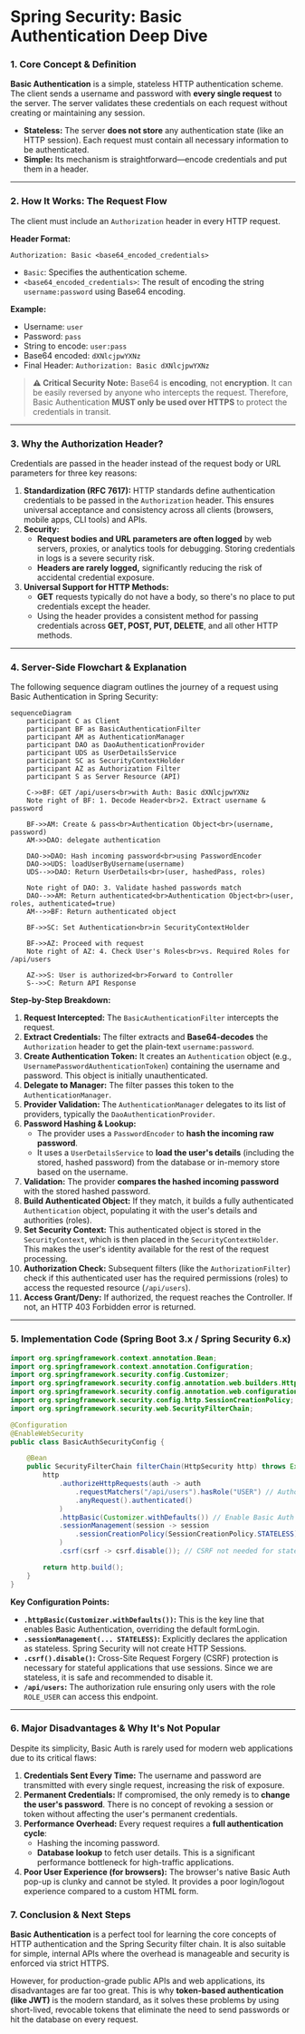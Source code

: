 # Spring Security: Basic Authentication Deep Dive

### 1. Core Concept & Definition

**Basic Authentication** is a simple, stateless HTTP authentication scheme. The client sends a username and password with **every single request** to the server. The server validates these credentials on each request without creating or maintaining any session.

*   **Stateless:** The server **does not store** any authentication state (like an HTTP session). Each request must contain all necessary information to be authenticated.
*   **Simple:** Its mechanism is straightforward—encode credentials and put them in a header.

---

### 2. How It Works: The Request Flow

The client must include an `Authorization` header in every HTTP request.

**Header Format:**
```
Authorization: Basic <base64_encoded_credentials>
```

*   `Basic`: Specifies the authentication scheme.
*   `<base64_encoded_credentials>`: The result of encoding the string `username:password` using Base64 encoding.

**Example:**
*   Username: `user`
*   Password: `pass`
*   String to encode: `user:pass`
*   Base64 encoded: `dXNlcjpwYXNz`
*   Final Header: `Authorization: Basic dXNlcjpwYXNz`

> **⚠️ Critical Security Note:** Base64 is **encoding**, not **encryption**. It can be easily reversed by anyone who intercepts the request. Therefore, Basic Authentication **MUST only be used over HTTPS** to protect the credentials in transit.

---

### 3. Why the Authorization Header?

Credentials are passed in the header instead of the request body or URL parameters for three key reasons:

1.  **Standardization (RFC 7617):** HTTP standards define authentication credentials to be passed in the `Authorization` header. This ensures universal acceptance and consistency across all clients (browsers, mobile apps, CLI tools) and APIs.
2.  **Security:**
    *   **Request bodies and URL parameters are often logged** by web servers, proxies, or analytics tools for debugging. Storing credentials in logs is a severe security risk.
    *   **Headers are rarely logged,** significantly reducing the risk of accidental credential exposure.
3.  **Universal Support for HTTP Methods:**
    *   **GET** requests typically do not have a body, so there's no place to put credentials except the header.
    *   Using the header provides a consistent method for passing credentials across **GET, POST, PUT, DELETE**, and all other HTTP methods.

---

### 4. Server-Side Flowchart & Explanation

The following sequence diagram outlines the journey of a request using Basic Authentication in Spring Security:

```mermaid
sequenceDiagram
    participant C as Client
    participant BF as BasicAuthenticationFilter
    participant AM as AuthenticationManager
    participant DAO as DaoAuthenticationProvider
    participant UDS as UserDetailsService
    participant SC as SecurityContextHolder
    participant AZ as Authorization Filter
    participant S as Server Resource (API)

    C->>BF: GET /api/users<br>with Auth: Basic dXNlcjpwYXNz
    Note right of BF: 1. Decode Header<br>2. Extract username & password

    BF->>AM: Create & pass<br>Authentication Object<br>(username, password)
    AM->>DAO: delegate authentication

    DAO->>DAO: Hash incoming password<br>using PasswordEncoder
    DAO->>UDS: loadUserByUsername(username)
    UDS-->>DAO: Return UserDetails<br>(user, hashedPass, roles)

    Note right of DAO: 3. Validate hashed passwords match
    DAO-->>AM: Return authenticated<br>Authentication Object<br>(user, roles, authenticated=true)
    AM-->>BF: Return authenticated object

    BF->>SC: Set Authentication<br>in SecurityContextHolder

    BF->>AZ: Proceed with request
    Note right of AZ: 4. Check User's Roles<br>vs. Required Roles for /api/users

    AZ->>S: User is authorized<br>Forward to Controller
    S-->>C: Return API Response
```

**Step-by-Step Breakdown:**

1.  **Request Intercepted:** The `BasicAuthenticationFilter` intercepts the request.
2.  **Extract Credentials:** The filter extracts and **Base64-decodes** the `Authorization` header to get the plain-text `username:password`.
3.  **Create Authentication Token:** It creates an `Authentication` object (e.g., `UsernamePasswordAuthenticationToken`) containing the username and password. This object is initially unauthenticated.
4.  **Delegate to Manager:** The filter passes this token to the `AuthenticationManager`.
5.  **Provider Validation:** The `AuthenticationManager` delegates to its list of providers, typically the `DaoAuthenticationProvider`.
6.  **Password Hashing & Lookup:**
    *   The provider uses a `PasswordEncoder` to **hash the incoming raw password**.
    *   It uses a `UserDetailsService` to **load the user's details** (including the stored, hashed password) from the database or in-memory store based on the username.
7.  **Validation:** The provider **compares the hashed incoming password** with the stored hashed password.
8.  **Build Authenticated Object:** If they match, it builds a fully authenticated `Authentication` object, populating it with the user's details and authorities (roles).
9.  **Set Security Context:** This authenticated object is stored in the `SecurityContext`, which is then placed in the `SecurityContextHolder`. This makes the user's identity available for the rest of the request processing.
10. **Authorization Check:** Subsequent filters (like the `AuthorizationFilter`) check if this authenticated user has the required permissions (roles) to access the requested resource (`/api/users`).
11. **Access Grant/Deny:** If authorized, the request reaches the Controller. If not, an HTTP 403 Forbidden error is returned.

---

### 5. Implementation Code (Spring Boot 3.x / Spring Security 6.x)

```java
import org.springframework.context.annotation.Bean;
import org.springframework.context.annotation.Configuration;
import org.springframework.security.config.Customizer;
import org.springframework.security.config.annotation.web.builders.HttpSecurity;
import org.springframework.security.config.annotation.web.configuration.EnableWebSecurity;
import org.springframework.security.config.http.SessionCreationPolicy;
import org.springframework.security.web.SecurityFilterChain;

@Configuration
@EnableWebSecurity
public class BasicAuthSecurityConfig {

    @Bean
    public SecurityFilterChain filterChain(HttpSecurity http) throws Exception {
        http
            .authorizeHttpRequests(auth -> auth
                .requestMatchers("/api/users").hasRole("USER") // Authorization Rule
                .anyRequest().authenticated()
            )
            .httpBasic(Customizer.withDefaults()) // Enable Basic Auth
            .sessionManagement(session -> session
                .sessionCreationPolicy(SessionCreationPolicy.STATELESS) // No Sessions
            )
            .csrf(csrf -> csrf.disable()); // CSRF not needed for stateless APIs

        return http.build();
    }
}
```

**Key Configuration Points:**

*   **`.httpBasic(Customizer.withDefaults())`:** This is the key line that enables Basic Authentication, overriding the default formLogin.
*   **`.sessionManagement(... STATELESS)`:** Explicitly declares the application as stateless. Spring Security will not create HTTP Sessions.
*   **`.csrf().disable()`:** Cross-Site Request Forgery (CSRF) protection is necessary for stateful applications that use sessions. Since we are stateless, it is safe and recommended to disable it.
*   **`/api/users`:** The authorization rule ensuring only users with the role `ROLE_USER` can access this endpoint.

---

### 6. Major Disadvantages & Why It's Not Popular

Despite its simplicity, Basic Auth is rarely used for modern web applications due to its critical flaws:

1.  **Credentials Sent Every Time:** The username and password are transmitted with every single request, increasing the risk of exposure.
2.  **Permanent Credentials:** If compromised, the only remedy is to **change the user's password**. There is no concept of revoking a session or token without affecting the user's permanent credentials.
3.  **Performance Overhead:** Every request requires a **full authentication cycle**:
    *   Hashing the incoming password.
    *   **Database lookup** to fetch user details. This is a significant performance bottleneck for high-traffic applications.
4.  **Poor User Experience (for browsers):** The browser's native Basic Auth pop-up is clunky and cannot be styled. It provides a poor login/logout experience compared to a custom HTML form.

### 7. Conclusion & Next Steps

**Basic Authentication** is a perfect tool for learning the core concepts of HTTP authentication and the Spring Security filter chain. It is also suitable for simple, internal APIs where the overhead is manageable and security is enforced via strict HTTPS.

However, for production-grade public APIs and web applications, its disadvantages are far too great. This is why **token-based authentication (like JWT)** is the modern standard, as it solves these problems by using short-lived, revocable tokens that eliminate the need to send passwords or hit the database on every request.
